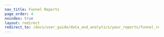 ```yaml
---
nav_title: Funnel Reports
page_order: 4
noindex: true
layout: redirect
redirect_to: /docs/user_guide/data_and_analytics/your_reports/funnel_reports/
---
```

